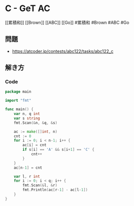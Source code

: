 # C - GeT AC
[[累積和]] [[Brown]] [[ABC]] [[Go]]
#累積和 #Brown #ABC #Go 

## 問題
- https://atcoder.jp/contests/abc122/tasks/abc122_c

## 解き方
### Code
```go
package main

import "fmt"

func main() {
	var n, q int
	var s string
	fmt.Scan(&n, &q, &s)

	ac := make([]int, n)
	cnt := 0
	for i := 0; i < n-1; i++ {
		ac[i] = cnt
		if s[i] == 'A' && s[i+1] == 'C' {
			cnt++
		}
	}
	ac[n-1] = cnt

	var l, r int
	for i := 0; i < q; i++ {
		fmt.Scan(&l, &r)
		fmt.Println(ac[r-1] - ac[l-1])
	}
}
```